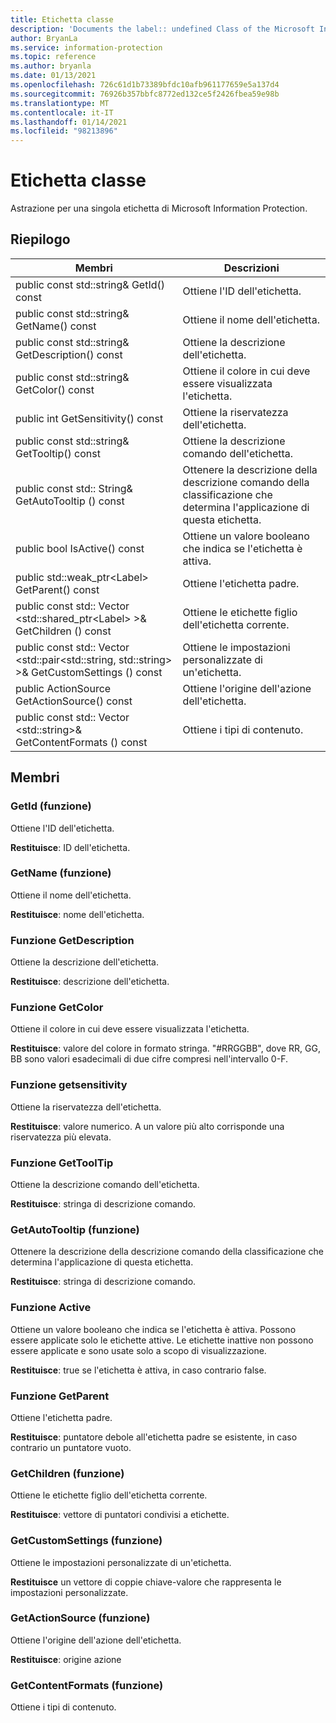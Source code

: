 ```yaml
---
title: Etichetta classe
description: 'Documents the label:: undefined Class of the Microsoft Information Protection (MIP) SDK.'
author: BryanLa
ms.service: information-protection
ms.topic: reference
ms.author: bryanla
ms.date: 01/13/2021
ms.openlocfilehash: 726c61d1b73389bfdc10afb961177659e5a137d4
ms.sourcegitcommit: 76926b357bbfc8772ed132ce5f2426fbea59e98b
ms.translationtype: MT
ms.contentlocale: it-IT
ms.lasthandoff: 01/14/2021
ms.locfileid: "98213896"
---
```

# <a name="class-label"></a>Etichetta classe 
Astrazione per una singola etichetta di Microsoft Information Protection.
  
## <a name="summary"></a>Riepilogo
 Membri                        | Descrizioni                                
--------------------------------|---------------------------------------------
public const std::string& GetId() const  |  Ottiene l'ID dell'etichetta.
public const std::string& GetName() const  |  Ottiene il nome dell'etichetta.
public const std::string& GetDescription() const  |  Ottiene la descrizione dell'etichetta.
public const std::string& GetColor() const  |  Ottiene il colore in cui deve essere visualizzata l'etichetta.
public int GetSensitivity() const  |  Ottiene la riservatezza dell'etichetta.
public const std::string& GetTooltip() const  |  Ottiene la descrizione comando dell'etichetta.
public const std:: String& GetAutoTooltip () const  |  Ottenere la descrizione della descrizione comando della classificazione che determina l'applicazione di questa etichetta.
public bool IsActive() const  |  Ottiene un valore booleano che indica se l'etichetta è attiva.
public std::weak_ptr\<Label\> GetParent() const  |  Ottiene l'etichetta padre.
public const std:: Vector \<std::shared_ptr\<Label\> \>& GetChildren () const  |  Ottiene le etichette figlio dell'etichetta corrente.
public const std:: Vector \<std::pair\<std::string, std::string\> \>& GetCustomSettings () const  |  Ottiene le impostazioni personalizzate di un'etichetta.
public ActionSource GetActionSource() const  |  Ottiene l'origine dell'azione dell'etichetta.
public const std:: Vector \<std::string\>& GetContentFormats () const  |  Ottiene i tipi di contenuto.
  
## <a name="members"></a>Membri
  
### <a name="getid-function"></a>GetId (funzione)
Ottiene l'ID dell'etichetta.

  
**Restituisce**: ID dell'etichetta.
  
### <a name="getname-function"></a>GetName (funzione)
Ottiene il nome dell'etichetta.

  
**Restituisce**: nome dell'etichetta.
  
### <a name="getdescription-function"></a>Funzione GetDescription
Ottiene la descrizione dell'etichetta.

  
**Restituisce**: descrizione dell'etichetta.
  
### <a name="getcolor-function"></a>Funzione GetColor
Ottiene il colore in cui deve essere visualizzata l'etichetta.

  
**Restituisce**: valore del colore in formato stringa. "#RRGGBB", dove RR, GG, BB sono valori esadecimali di due cifre compresi nell'intervallo 0-F.
  
### <a name="getsensitivity-function"></a>Funzione getsensitivity
Ottiene la riservatezza dell'etichetta.

  
**Restituisce**: valore numerico. A un valore più alto corrisponde una riservatezza più elevata.
  
### <a name="gettooltip-function"></a>Funzione GetToolTip
Ottiene la descrizione comando dell'etichetta.

  
**Restituisce**: stringa di descrizione comando.
  
### <a name="getautotooltip-function"></a>GetAutoTooltip (funzione)
Ottenere la descrizione della descrizione comando della classificazione che determina l'applicazione di questa etichetta.

  
**Restituisce**: stringa di descrizione comando.
  
### <a name="isactive-function"></a>Funzione Active
Ottiene un valore booleano che indica se l'etichetta è attiva.
Possono essere applicate solo le etichette attive. Le etichette inattive non possono essere applicate e sono usate solo a scopo di visualizzazione. 

  
**Restituisce**: true se l'etichetta è attiva, in caso contrario false.
  
### <a name="getparent-function"></a>Funzione GetParent
Ottiene l'etichetta padre.

  
**Restituisce**: puntatore debole all'etichetta padre se esistente, in caso contrario un puntatore vuoto.
  
### <a name="getchildren-function"></a>GetChildren (funzione)
Ottiene le etichette figlio dell'etichetta corrente.

  
**Restituisce**: vettore di puntatori condivisi a etichette.
  
### <a name="getcustomsettings-function"></a>GetCustomSettings (funzione)
Ottiene le impostazioni personalizzate di un'etichetta.

  
**Restituisce** un vettore di coppie chiave-valore che rappresenta le impostazioni personalizzate.
  
### <a name="getactionsource-function"></a>GetActionSource (funzione)
Ottiene l'origine dell'azione dell'etichetta.

  
**Restituisce**: origine azione
  
### <a name="getcontentformats-function"></a>GetContentFormats (funzione)
Ottiene i tipi di contenuto.

  
<Returns>